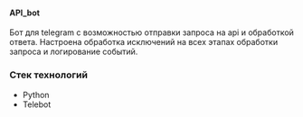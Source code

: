 #### API_bot
Бот для telegram с возможностью отправки запроса на api и обработкой ответа.
Настроена обработка исключений на всех этапах обработки запроса и логирование событий.

### Стек технологий
- Python
- Telebot
